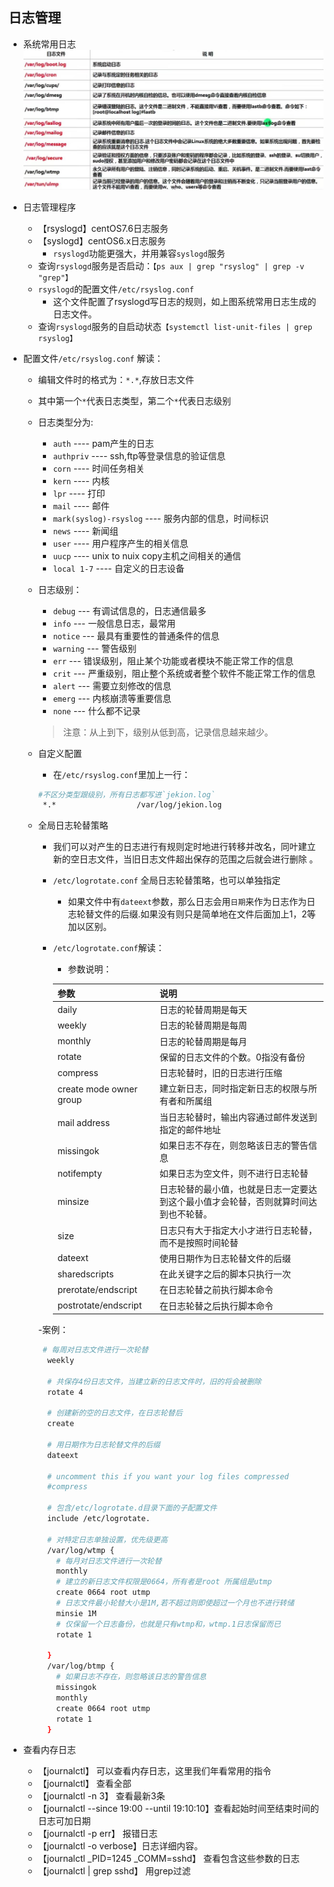 ## 日志管理

- 系统常用日志
  ![图片](../imgs/liunx/12.jpg)

- 日志管理程序
  - 【rsyslogd】centOS7.6日志服务
  - 【syslogd】centOS6.x日志服务
    - `rsyslogd`功能更强大，并用兼容`syslogd`服务
  - 查询`rsyslogd`服务是否启动：`【ps aux | grep "rsyslog" | grep -v "grep"】  `
  - `rsyslogd`的配置文件`/etc/rsyslog.conf`
    - 这个文件配置了rsyslogd写日志的规则，如上图系统常用日志生成的日志文件。
  - 查询`rsyslogd`服务的自启动状态`【systemctl list-unit-files | grep rsyslog】`

- 配置文件`/etc/rsyslog.conf` 解读：
  - 编辑文件时的格式为：`*.*`,存放日志文件
  - 其中第一个`*`代表日志类型，第二个`*`代表日志级别
  - 日志类型分为:
    - `auth` ---- pam产生的日志
    - `authpriv` ---- ssh,ftp等登录信息的验证信息
    - `corn` ---- 时间任务相关
    - `kern` ---- 内核
    - `lpr` ---- 打印
    - `mail` ---- 邮件
    - `mark(syslog)-rsyslog` ---- 服务内部的信息，时间标识
    - `news` ---- 新闻组
    - `user` ---- 用户程序产生的相关信息
    - `uucp` ---- unix to nuix copy主机之间相关的通信
    - `local 1-7` ---- 自定义的日志设备

  - 日志级别：
    - `debug` --- 有调试信息的，日志通信最多
    - `info` --- 一般信息日志，最常用
    - `notice` --- 最具有重要性的普通条件的信息
    - `warning` --- 警告级别
    - `err` --- 错误级别，阻止某个功能或者模块不能正常工作的信息
    - `crit` --- 严重级别，阻止整个系统或者整个软件不能正常工作的信息
    - `alert` --- 需要立刻修改的信息
    - `emerg` --- 内核崩溃等重要信息
    - `none` --- 什么都不记录

     > 注意：从上到下，级别从低到高，记录信息越来越少。

  - 自定义配置
    - 在`/etc/rsyslog.conf`里加上一行：

     ```bash
     #不区分类型跟级别，所有日志都写进`jekion.log`
      *.*                  /var/log/jekion.log
     ```

  - 全局日志轮替策略
    - 我们可以对产生的日志进行有规则定时地进行转移并改名，同叶建立新的空日志文件，当旧日志文件超出保存的范围之后就会进行删除 。
    - `/etc/logrotate.conf` 全局日志轮替策略，也可以单独指定
      - 如果文件中有`dateext`参数，那么日志会用`日期`来作为日志作为日志轮替文件的后缀.如果没有则只是简单地在文件后面加上1，2等加以区别。
    - `/etc/logrotate.conf`解读：
      - 参数说明：
      
      | 参数 | 说明 |
      | ---- | ---- |
      | daily | 日志的轮替周期是每天 |
      | weekly | 日志的轮替周期是每周 |
      | monthly | 日志的轮替周期是每月 |
      | rotate | 保留的日志文件的个数。0指没有备份 |
      | compress | 日志轮替时，旧的日志进行压缩|
      | create mode owner group | 建立新日志，同时指定新日志的权限与所有者和所属组 |
      | mail address | 当日志轮替时，输出内容通过邮件发送到指定的邮件地址 |
      | missingok | 如果日志不存在，则忽略该日志的警告信息 |
      | notifempty | 如果日志为空文件，则不进行日志轮替 |
      | minsize |  日志轮替的最小值，也就是日志一定要达到这个最小值才会轮替，否则就算时间达到也不轮替。 |
      | size | 日志只有大于指定大小才进行日志轮替，而不是按照时间轮替 |
      | dateext | 使用日期作为日志轮替文件的后缀 |
      | sharedscripts | 在此关键字之后的脚本只执行一次 |
      | prerotate/endscript | 在日志轮替之前执行脚本命令 |
      | postrotate/endscript | 在日志轮替之后执行脚本命令 |

    -案例：
      ```bash
       # 每周对日志文件进行一次轮替
        weekly

        # 共保存4份日志文件，当建立新的日志文件时，旧的将会被删除
        rotate 4

        # 创建新的空的日志文件，在日志轮替后
        create

        # 用日期作为日志轮替文件的后缀
        dateext

        # uncomment this if you want your log files compressed
        #compress

        # 包含/etc/logrotate.d目录下面的子配置文件
        include /etc/logrotate.
        
        # 对特定日志单独设置，优先级更高
        /var/log/wtmp {
          # 每月对日志文件进行一次轮替
          monthly
          # 建立的新日志文件权限是0664，所有者是root 所属组是utmp
          create 0664 root utmp
          # 日志文件最小轮替大小是1M,若不超过则即使超过一个月也不进行转储
          minsie 1M
          # 仅保留一个日志备份，也就是只有wtmp和，wtmp.1日志保留而已
          rotate 1

        }
        /var/log/btmp {
          # 如果日志不存在，则忽略该日志的警告信息
          missingok
          monthly
          create 0664 root utmp
          rotate 1
        }

      ```
- 查看内存日志
  - 【journalctl】 可以查看内存日志，这里我们年看常用的指令
  - 【journalctl】 查看全部
  - 【journalctl -n 3】 查看最新3条
  - 【journalctl --since 19:00 --until 19:10:10】查看起始时间至结束时间的日志可加日期 
  - 【journalctl -p err】 报错日志
  - 【journalctl -o verbose】日志详细内容。
  - 【journalctl _PID=1245 _COMM=sshd】 查看包含这些参数的日志
  - 【journalctl | grep sshd】 用grep过滤
